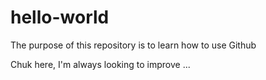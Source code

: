 # hello-world
The purpose of this repository is to learn how to use Github

Chuk here, I'm always looking to improve ...
